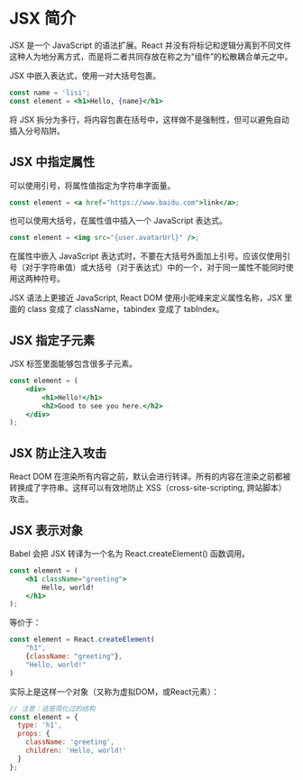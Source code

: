 # JSX 简介

JSX 是一个 JavaScript 的语法扩展。React 并没有将标记和逻辑分离到不同文件这种人为地分离方式，而是将二者共同存放在称之为“组件”的松散耦合单元之中。

JSX 中嵌入表达式，使用一对大括号包裹。

```jsx
const name = 'lisi';
const element = <h1>Hello, {name}</h1>
```

将 JSX 拆分为多行，将内容包裹在括号中，这样做不是强制性，但可以避免自动插入分号陷阱。

## JSX 中指定属性

可以使用引号，将属性值指定为字符串字面量。

```jsx
const element = <a href="https://www.baidu.com">link</a>;
```

也可以使用大括号，在属性值中插入一个 JavaScript 表达式。

```jsx
const element = <img src="{user.avatarUrl}" />;
```

在属性中嵌入 JavaScript 表达式时，不要在大括号外面加上引号。应该仅使用引号（对于字符串值）或大括号（对于表达式）中的一个，对于同一属性不能同时使用这两种符号。

JSX 语法上更接近 JavaScript, React DOM 使用小驼峰来定义属性名称，JSX 里面的 class 变成了 className，tabindex 变成了 tabIndex。

## JSX 指定子元素

JSX 标签里面能够包含很多子元素。

```jsx
const element = (
    <div>
        <h1>Hello!</h1>
        <h2>Good to see you here.</h2>
    </div>
);
```

## JSX 防止注入攻击

React DOM 在渲染所有内容之前，默认会进行转译。所有的内容在渲染之前都被转换成了字符串。这样可以有效地防止 XSS（cross-site-scripting, 跨站脚本）攻击。

## JSX 表示对象

Babel 会把 JSX 转译为一个名为 React.createElement() 函数调用。

```jsx
const element = (
    <h1 className="greeting">
        Hello, world!
    </h1>
);
```

等价于：

```javascript
const element = React.createElement(
    "h1",
    {className: "greeting"},
    "Hello, world!"
)
```

实际上是这样一个对象（又称为虚拟DOM，或React元素）：

```javascript
// 注意：这是简化过的结构
const element = {
  type: 'h1',
  props: {
    className: 'greeting',
    children: 'Hello, world!'
  }
};
```